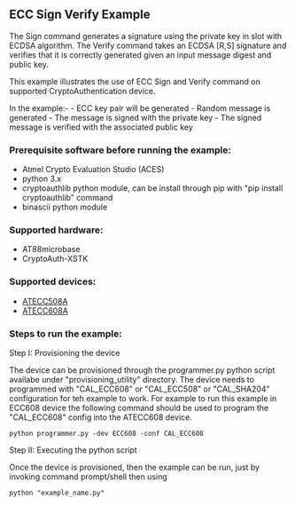 ## ECC Sign Verify Example

The Sign command generates a signature using the private key in slot with ECDSA algorithm. The Verify command takes an ECDSA [R,S] signature and verifies that it is correctly generated given an input message digest and public key.

This example illustrates the use of ECC Sign and Verify command on supported CryptoAuthentication device.

In the example:-
    - ECC key pair will be generated
    - Random message is generated
    - The message is signed with the private key
    - The signed message is verified with the associated public key

### Prerequisite software before running the example:
- Atmel Crypto Evaluation Studio (ACES)
- python 3.x
- cryptoauthlib python module, can be install through pip with
    "pip install cryptoauthlib" command
- binascii python module

### Supported hardware:
- AT88microbase
- CryptoAuth-XSTK

### Supported devices:
- [ATECC508A](http://www.microchip.com/ATECC508A)
- [ATECC608A](http://www.microchip.com/ATECC608A)

### Steps to run the example:

Step I: Provisioning the device

The device can be provisioned through the programmer.py python script availabe under "provisioning_utility" directory. The device needs to programmed with "CAL_ECC608" or "CAL_ECC508" or "CAL_SHA204" configuration for teh example to work. For example to run this example in ECC608 device the following command should be used to program the "CAL_ECC608" config into the ATECC608 device.

    python programmer.py -dev ECC608 -conf CAL_ECC608

Step II: Executing the python script

Once the device is provisioned, then the example can be run, just by invoking command prompt/shell then using

    python "example_name.py"